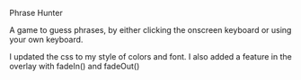 Phrase Hunter

A game to guess phrases, by either clicking the onscreen keyboard or using your own keyboard.

I updated the css to my style of colors and font.  I also added a feature in the overlay with 
fadeIn() and fadeOut()
